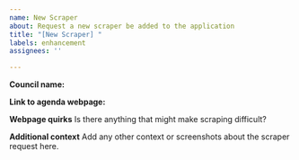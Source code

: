 ```yaml
---
name: New Scraper
about: Request a new scraper be added to the application
title: "[New Scraper] "
labels: enhancement
assignees: ''

---
```

**Council name:**

**Link to agenda webpage:**

**Webpage quirks**
Is there anything that might make scraping difficult?

**Additional context**
Add any other context or screenshots about the scraper request here.
